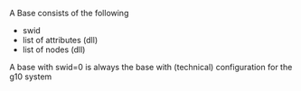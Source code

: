 A Base consists of the following

- swid
- list of attributes (dll)
- list of nodes (dll)

A base with swid=0 is always the base with (technical) configuration for the g10 system